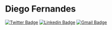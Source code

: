 # Diego Fernandes 
[![Twitter Badge](https://img.shields.io/badge/-@slooock-6633cc?style=flat-square&labelColor=6633cc&logo=twitter&logoColor=white&link=https://twitter.com/slooock)](https://twitter.com/slooock) 
[![Linkedin Badge](https://img.shields.io/badge/-Kayque%20Avelar-6633cc?style=flat-square&logo=Linkedin&logoColor=white&link=https://www.linkedin.com/in/slooock/)](https://www.linkedin.com/in/slooock/) 
[![Gmail Badge](https://img.shields.io/badge/-kayque.avelar@gmail.com-6633cc?style=flat-square&logo=Gmail&logoColor=white&link=mailto:kayque.avelar@gmail.com)](mailto:kayque.avelar@gmail.com)

